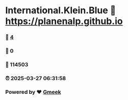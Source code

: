# International.Klein.Blue :link: https://planenalp.github.io 
### :page_facing_up: [4](https://planenalp.github.io/tag.html) 
### :speech_balloon: 0 
### :hibiscus: 114503 
### :alarm_clock: 2025-03-27 06:31:58 
### Powered by :heart: [Gmeek](https://github.com/Meekdai/Gmeek)
